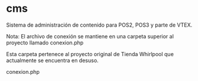 # cms
Sistema de administración de contenido para POS2, POS3 y parte de VTEX.

Nota:
El archivo de conexión se mantiene en una carpeta superior al proyecto llamado conexion.php

Esta carpeta pertenece al proyecto original de Tienda Whirlpool que actualmente se encuentra en desuso.


conexion.php
<? 
   $base="whirlpool";
   $conexion=mysql_connect("localhost","root","Calidad1");
   mysql_select_db($base,$conexion);
   mysql_set_charset('latin1', $conexion);
?>
